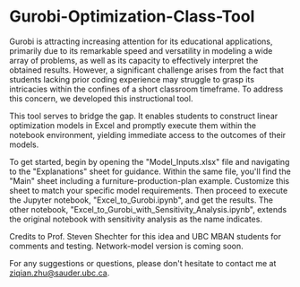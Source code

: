 # Gurobi-Optimization-Class-Tool

Gurobi is attracting increasing attention for its educational applications, primarily due to its remarkable speed and versatility in modeling a wide array of problems, as well as its capacity to effectively interpret the obtained results. However, a significant challenge arises from the fact that students lacking prior coding experience may struggle to grasp its intricacies within the confines of a short classroom timeframe. To address this concern, we developed this instructional tool.

This tool serves to bridge the gap. It enables students to construct linear optimization models in Excel and promptly execute them within the notebook environment, yielding immediate access to the outcomes of their models.

To get started, begin by opening the "Model_Inputs.xlsx" file and navigating to the "Explanations" sheet for guidance. Within the same file, you'll find the "Main" sheet including a furniture-production-plan example. Customize this sheet to match your specific model requirements. Then proceed to execute the Jupyter notebook, "Excel_to_Gurobi.ipynb", and get the results. The other notebook, "Excel_to_Gurobi_with_Sensitivity_Analysis.ipynb", extends the original notebook with sensitivity analysis as the name indicates. 

Credits to Prof. Steven Shechter for this idea and UBC MBAN students for comments and testing. Network-model version is coming soon. 

For any suggestions or questions, please don't hesitate to contact me at ziqian.zhu@sauder.ubc.ca.
